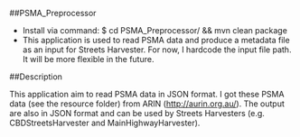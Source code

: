 ##PSMA_Preprocessor
- Install via command: $ cd PSMA_Preprocessor/ && mvn clean package
- This application is used to read PSMA data and produce a metadata file as an input for Streets Harvester. For now, I hardcode the input file path. It will be more flexible in the future.
 

##Description

This application aim to read PSMA data in JSON format. I got these PSMA data (see the resource folder) from ARIN (http://aurin.org.au/). The output are also in JSON format and can be used by Streets Harvesters (e.g. CBDStreetsHarvester and MainHighwayHarvester).
